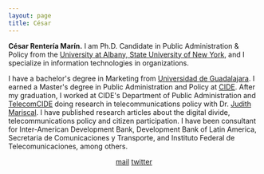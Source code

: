 ```yaml
---
layout: page
title: César
---
```


**César Rentería Marín.** I am Ph.D. Candidate in Public Administration & Policy from the [University at Albany, State University of New York](https://www.albany.edu/rockefeller/), and I specialize in information technologies in organizations.

I have a bachelor's degree in Marketing from [Universidad de Guadalajara](http://www.udg.mx/). I earned a Master's degree in Public Administration and Policy at [CIDE](https://www.cide.edu/). After my graduation, I worked at CIDE's Department of Public Administration and [TelecomCIDE](https://centrolatam.digital/) doing research in telecommunications policy with Dr. [Judith Mariscal](http://cide.academia.edu/JudithMariscal). I have published research articles about the digital divide, telecommunications policy and citizen participation. I have been consultant for Inter-American Development Bank, Development Bank of Latin America, Secretaria de Comunicaciones y Transporte, and Instituto Federal de Telecomunicaciones, among others.

<center>
<i class="fas fa-at"></i><a href = "mailto: crenteria@albany.edu">mail</a>
<i class="fab fa-twitter"></i><a href = "https://twitter.com/crenteriama">twitter</a>
</center>
